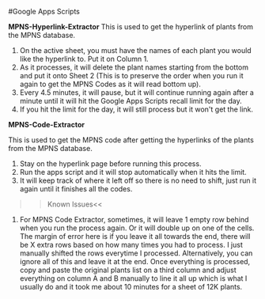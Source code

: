 #Google Apps Scripts

**MPNS-Hyperlink-Extractor**
This is used to get the hyperlink of plants from the MPNS database.

1. On the active sheet, you must have the names of each plant you would like the hyperlink to. Put it on Column 1.
2. As it processes, it will delete the plant names starting from the bottom and put it onto Sheet 2 (This is to preserve the order when you run it again to get the MPNS Codes as it will read bottom up).
3. Every 4.5 minutes, it will pause, but it will continue running again after a minute until it will hit the Google Apps Scripts recall limit for the day.
4. If you hit the limit for the day, it will still process but it won't get the link.

**MPNS-Code-Extractor**

This is used to get the MPNS code after getting the hyperlinks of the plants from the MPNS database.

1. Stay on the hyperlink page before running this process.
2. Run the apps script and it will stop automatically when it hits the limit.
3. It will keep track of where it left off so there is no need to shift, just run it again until it finishes all the codes.

>>Known Issues<<
1. For MPNS Code Extractor, sometimes, it will leave 1 empty row behind when you run the process again. Or it will double up on one of the cells. The margin of error here is if you leave it all towards the end, there will be X extra rows based on how many times you had to process. I just manually shifted the rows everytime I processed. Alternatively, you can ignore all of this and leave it at the end. Once everything is processed, copy and paste the original plants list on a third column and adjust everything on column A and B manually to line it all up which is what I usually do and it took me about 10 minutes for a sheet of 12K plants.
